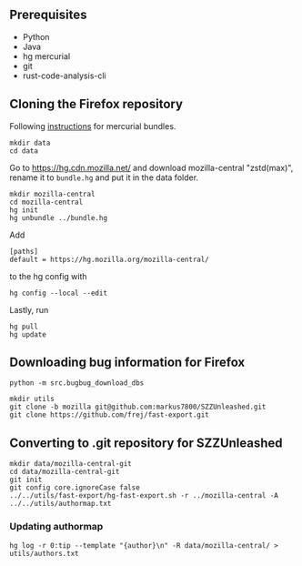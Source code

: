 
## Prerequisites

- Python
- Java
- hg mercurial
- git
- rust-code-analysis-cli


## Cloning the Firefox repository

Following [instructions](https://firefox-source-docs.mozilla.org/contributing/vcs/mercurial_bundles.html) for mercurial bundles.

```
mkdir data
cd data
```
Go to https://hg.cdn.mozilla.net/ and download mozilla-central "zstd(max)", rename it to `bundle.hg` and put it in the data folder.

```
mkdir mozilla-central
cd mozilla-central
hg init
hg unbundle ../bundle.hg
```

Add
```
[paths]
default = https://hg.mozilla.org/mozilla-central/
```
to the hg config with
```
hg config --local --edit
```

Lastly, run
```
hg pull
hg update
```

## Downloading bug information for Firefox

```
python -m src.bugbug_download_dbs
```


```
mkdir utils
git clone -b mozilla git@github.com:markus7800/SZZUnleashed.git
git clone https://github.com/frej/fast-export.git
```

## Converting to .git repository for SZZUnleashed

```
mkdir data/mozilla-central-git
cd data/mozilla-central-git
git init
git config core.ignoreCase false
../../utils/fast-export/hg-fast-export.sh -r ../mozilla-central -A ../../utils/authormap.txt 
```

### Updating authormap
```
hg log -r 0:tip --template "{author}\n" -R data/mozilla-central/ > utils/authors.txt
```